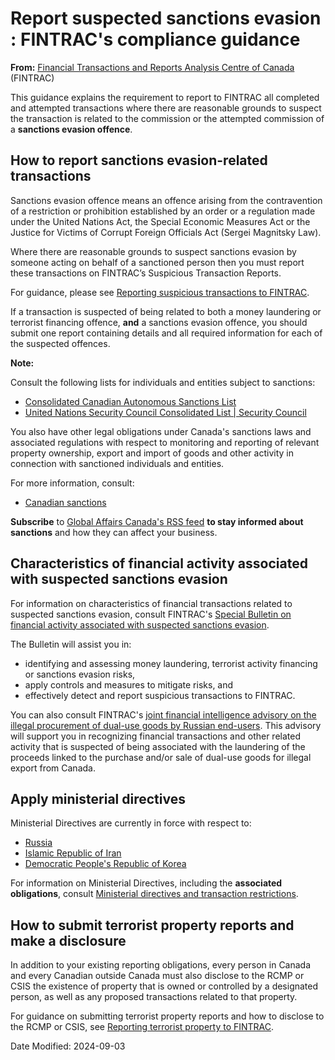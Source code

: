 # Report suspected sanctions evasion : FINTRAC's compliance guidance

**From:** [Financial Transactions and Reports Analysis Centre of Canada](/intro-eng) (FINTRAC)

This guidance explains the requirement to report to FINTRAC all completed and attempted transactions where there are reasonable grounds to suspect the transaction is related to the commission or the attempted commission of a **sanctions evasion offence**.

## How to report sanctions evasion-related transactions

Sanctions evasion offence means an offence arising from the contravention of a restriction or prohibition established by an order or a regulation made under the United Nations Act, the Special Economic Measures Act or the Justice for Victims of Corrupt Foreign Officials Act (Sergei Magnitsky Law).

Where there are reasonable grounds to suspect sanctions evasion by someone acting on behalf of a sanctioned person then you must report these transactions on FINTRAC’s Suspicious Transaction Reports.

For guidance, please see [Reporting suspicious transactions to FINTRAC](/guidance-directives/transaction-operation/str-dod/str-dod-eng).

If a transaction is suspected of being related to both a money laundering or terrorist financing offence, **and** a sanctions evasion offence, you should submit one report containing details and all required information for each of the suspected offences.

**Note:**

Consult the following lists for individuals and entities subject to sanctions:

- [Consolidated Canadian Autonomous Sanctions List](https://www.international.gc.ca/world-monde/international_relations-relations_internationales/sanctions/consolidated-consolide.aspx?lang=eng)
- [United Nations Security Council Consolidated List \| Security Council](https://main.un.org/securitycouncil/en/content/un-sc-consolidated-list)

You also have other legal obligations under Canada's sanctions laws and associated regulations with respect to monitoring and reporting of relevant property ownership, export and import of goods and other activity in connection with sanctioned individuals and entities.

For more information, consult:

- [Canadian sanctions](https://www.international.gc.ca/world-monde/international_relations-relations_internationales/sanctions/index.aspx?lang=eng)

**Subscribe** to [Global Affairs Canada's RSS feed](https://www.international.gc.ca/world-monde/rss/international_relations-relations_internationales/sanctions/recent-recents_eng.xml) **to stay informed about sanctions** and how they can affect your business.

## Characteristics of financial activity associated with suspected sanctions evasion

For information on characteristics of financial transactions related to suspected sanctions evasion, consult FINTRAC's [Special Bulletin on financial activity associated with suspected sanctions evasion](/intel/bulletins/sanctions-eng).

The Bulletin will assist you in:

- identifying and assessing money laundering, terrorist activity financing or sanctions evasion risks,
- apply controls and measures to mitigate risks, and
- effectively detect and report suspicious transactions to FINTRAC.

You can also consult FINTRAC's [joint financial intelligence advisory on the illegal procurement of dual-use goods by Russian end-users](/notices-avis/avs/2024-02-20-eng?). This advisory will support you in recognizing financial transactions and other related activity that is suspected of being associated with the laundering of the proceeds linked to the purchase and/or sale of dual-use goods for illegal export from Canada.

## Apply ministerial directives

Ministerial Directives are currently in force with respect to:

- [Russia](/obligations/dir-rus-eng)
- [Islamic Republic of Iran](/obligations/dir-iri-eng)
- [Democratic People's Republic of Korea](/obligations/dir-dprk-eng)

For information on Ministerial Directives, including the **associated obligations**, consult [Ministerial directives and transaction restrictions](/obligations/directives-eng).

## How to submit terrorist property reports and make a disclosure

In addition to your existing reporting obligations, every person in Canada and every Canadian outside Canada must also disclose to the RCMP or CSIS the existence of property that is owned or controlled by a designated person, as well as any proposed transactions related to that property.

For guidance on submitting terrorist property reports and how to disclose to the RCMP or CSIS, see [Reporting terrorist property to FINTRAC](/guidance-directives/transaction-operation/Guide5/5-eng).

Date Modified: 2024-09-03